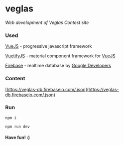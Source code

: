 # veglas

_Web development of Veglas Contest site_

### Used

[VueJS](https://vuejs.org) - progressive javascript framework

[VuetifyJS](https://vuetifyjs.com) - material component framework for [VueJS](https://vuejs.org)

[Firebase](https://firebase.google.com) - realtime database by [Google Developers](https://developers.google.com)

### Content

[https://veglas-db.firebaseio.com/.json](https://veglas-db.firebaseio.com/.json)

### Run

`npm i`

`npm run dev`

#### Have fun! :)
